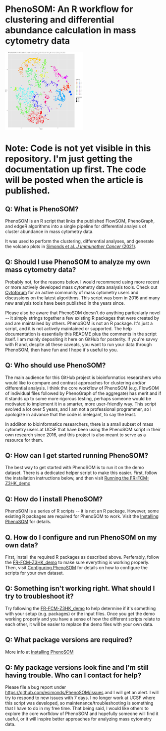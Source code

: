 # PhenoSOM: An R workflow for clustering and differential abundance calculation in mass cytometry data


<img src="https://raw.githubusercontent.com/esimonds/PhenoSOM/main/FR-FCM-Z3HK_demo/images/FR-FCM-Z3HK_Demo_Step2_output_success.png" alt="tSNE plot of 3900 SOM nodes colored by PhenoGraph cluster" width="250"/>



# Note:  Code is not yet visible in this repository. I'm just getting the documentation up first. The code will be posted when the article is published.



## Q: What is PhenoSOM?
PhenoSOM is an R script that links the published FlowSOM, PhenoGraph, and edgeR algorithms into a single pipeline for differential analysis of cluster abundance in mass cytometry data.

It was used to perform the clustering, differential analyses, and generate the volcano plots in [Simonds et al. _J Immunother Cancer_ (2021)](http://doi.org/10.1136/jitc-2020-002181).


## Q: Should I use PhenoSOM to analyze my own mass cytometry data?
Probably not, for the reasons below. I would recommend using more recent or more actively developed mass cytometry data analysis tools. Check out [Cytoforum](http://cytoforum.stanford.edu) for an active community of mass cytometry users and discussions on the latest algorithms. This script was born in 2016 and many new analysis tools have been published in the years since.

Please also be aware that PhenoSOM doesn't do anything particularly novel -- it simply strings together a few existing R packages that were created by and are maintained by others. PhenoSOM is not an R package. It's just a script, and it is not actively maintained or supported. The help documentation is essentially this README plus the comments in the script itself. I am mainly depositing it here on GitHub for posterity. If you're savvy with R and, despite all these caveats, you want to run your data through PhenoSOM, then have fun and I hope it's useful to you.


## Q: Who should use PhenoSOM?
The main audience for this GitHub project is bioinformatics researchers who would like to compare and contrast approaches for clustering and/or differential analysis. I think the core workflow of PhenoSOM (e.g. FlowSOM of individual files followed by PhenoGraph of the aggregate) has merit and if it stands up to some more rigorous testing, perhaps someone would be motivated to implement it in a smarter, more user-friendly way. This script evolved a lot over 5 years, and I am not a professional programmer, so I apologize in advance that the code is inelegant, to say the least.

In addiiton to bioinformatics researchers, there is a small subset of mass cytometry users at UCSF that have been using the PhenoSOM script in their own research since 2016, and this project is also meant to serve as a resource for them.



## Q: How can I get started running PhenoSOM?
The best way to get started with PhenoSOM is to run it on the demo dataset. There is a dedicated helper script to make this easier. First, follow the installation instructions below, and then visit [Running the FR-FCM-Z3HK_demo](https://github.com/esimonds/PhenoSOM/wiki/Running-the-FR-FCM-Z3HK-demo)


## Q: How do I install PhenoSOM?
PhenoSOM is a series of R scripts -- it is not an R package. However, some existing R packages are required for PhenoSOM to work. Visit the [Installing PhenoSOM](https://github.com/esimonds/PhenoSOM/wiki/Installing-PhenoSOM) for details.


## Q. How do I configure and run PhenoSOM on my own data?
First, install the required R packages as described above. Perferably, follow the [FR-FCM-Z3HK_demo](https://github.com/esimonds/PhenoSOM/wiki/Running-the-FR-FCM-Z3HK-demo) to make sure everything is working properly. Then, visit [Configuring PhenoSOM](https://github.com/esimonds/PhenoSOM/wiki/Configuring-PhenoSOM) for details on how to configure the scripts for your own dataset.


## Q: Something isn't working right. What should I try to troubleshoot it?
Try following the [FR-FCM-Z3HK_demo](https://github.com/esimonds/PhenoSOM/wiki/Running-the-FR-FCM-Z3HK-demo) to help determine if it's something with your setup (e.g. packages) or the input files. Once you get the demo working properly and you have a sense of how the different scripts relate to each other, it will be easier to replace the demo files with your own data.


## Q: What package versions are required?
More info at [Installing PhenoSOM](https://github.com/esimonds/PhenoSOM/wiki/Installing-PhenoSOM)


## Q: My package versions look fine and I'm still having trouble. Who can I contact for help?
Please file a bug report under https://github.com/esimonds/PhenoSOM/issues and I will get an alert. I will try to respond to new issues with 7 days. I no longer work at UCSF where this script was developed, so maintenance/troubleshooting is something that I have to do in my free time. That being said, I would like others to explore the core worfklow of PhenoSOM and hopefully someone will find it useful, or it will inspire better approaches for analyzing mass cytometry data.
